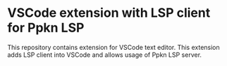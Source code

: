 # VSCode extension with LSP client for Ppkn LSP

This repository contains extension for VSCode text editor.
This extension adds LSP client into VSCode and allows usage of Ppkn LSP server.
